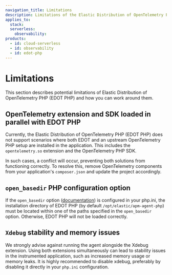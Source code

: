 ```yaml
---
navigation_title: Limitations
description: Limitations of the Elastic Distribution of OpenTelemetry PHP.
applies_to:
  stack:
  serverless:
    observability:
products:
  - id: cloud-serverless
  - id: observability
  - id: edot-php
---
```


# Limitations

This section describes potential limitations of Elastic Distribution of OpenTelemetry PHP (EDOT PHP) and how you can work around them.

## OpenTelemetry extension and SDK loaded in parallel with EDOT PHP

Currently, the Elastic Distribution of OpenTelemetry PHP (EDOT PHP) does not support scenarios where both EDOT and an upstream OpenTelemetry PHP setup are installed in the application. This includes the `opentelemetry.so` extension and the OpenTelemetry PHP SDK.

In such cases, a conflict will occur, preventing both solutions from functioning correctly. To resolve this, remove OpenTelemetry components from your application's `composer.json` and update the project accordingly.

## `open_basedir` PHP configuration option

If the `open_basedir` option ([documentation](https://www.php.net/manual/en/ini.core.php#ini.open-basedir)) is configured in your php.ini, the installation directory of EDOT PHP (by default `/opt/elastic/apm-agent-php`) must be located within one of the paths specified in the `open_basedir` option. Otherwise, EDOT PHP will not be loaded correctly.


## `Xdebug` stability and memory issues

We strongly advise against running the agent alongside the Xdebug extension. Using both extensions simultaneously can lead to stability issues in the instrumented application, such as increased memory usage or memory leaks. It is highly recommended to disable xdebug, preferably by disabling it directly in your `php.ini` configuration.
